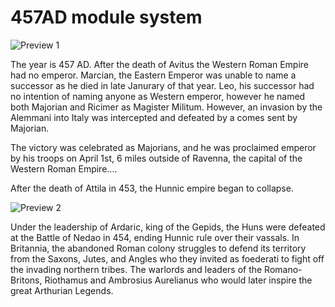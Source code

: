 # 457AD module system

![Preview 1](./templates_and_dev_resources/presentation/heroscene2.png)


The year is 457 AD. After the death of Avitus the Western Roman Empire had no emperor. 
Marcian, the Eastern Emperor was unable to name a successor as he died in late Janurary of that year. 
Leo, his successor had no intention of naming anyone as Western emperor, however he named both Majorian and Ricimer as Magister Militum. 
However, an invasion by the Alemmani into Italy was intercepted and defeated by a comes sent by Majorian. 

The victory was celebrated as Majorians, and he was proclaimed emperor by his troops on April 1st, 6 miles outside of Ravenna, the capital of the Western Roman Empire.... 

After the death of Attila in 453, the Hunnic empire began to collapse.
 
![Preview 2](./templates_and_dev_resources/presentation/romancityruins.png)

Under the leadership of Ardaric, king of the Gepids, the Huns were defeated at the Battle of Nedao in 454, ending Hunnic rule over their vassals. 
In Britannia, the abandoned Roman colony struggles to defend its territory from the Saxons, Jutes, and Angles who they invited as foederati to fight off the invading northern tribes. 
The warlords and leaders of the Romano-Britons, Riothamus and Ambrosius Aurelianus who would later inspire the great Arthurian Legends.
